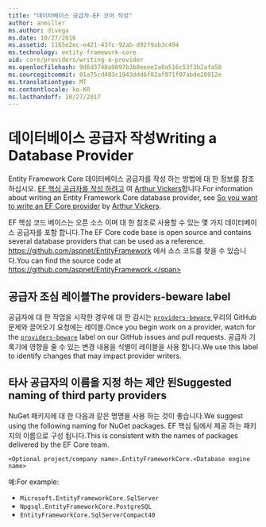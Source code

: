 ```yaml
---
title: "데이터베이스 공급자-EF 코어 작성"
author: anmiller
ms.author: divega
ms.date: 10/27/2016
ms.assetid: 1165e2ec-e421-43fc-92ab-d92f9ab3c494
ms.technology: entity-framework-core
uid: core/providers/writing-a-provider
ms.openlocfilehash: 9d6d3748a9097b3b8eeee2a8a516c53f3b2afa58
ms.sourcegitcommit: 01a75cd483c1943ddd6f82af971f07abde20912e
ms.translationtype: MT
ms.contentlocale: ko-KR
ms.lasthandoff: 10/27/2017
---
```

# <a name="writing-a-database-provider"></a><span data-ttu-id="473ed-102">데이터베이스 공급자 작성</span><span class="sxs-lookup"><span data-stu-id="473ed-102">Writing a Database Provider</span></span>

<span data-ttu-id="473ed-103">Entity Framework Core 데이터베이스 공급자를 작성 하는 방법에 대 한 정보를 참조 하십시오. [EF 핵심 공급자를 작성 하려고](https://blog.oneunicorn.com/2016/11/11/so-you-want-to-write-an-ef-core-provider/) 여 [Arthur Vickers](https://github.com/ajcvickers)합니다.</span><span class="sxs-lookup"><span data-stu-id="473ed-103">For information about writing an Entity Framework Core database provider, see [So you want to write an EF Core provider](https://blog.oneunicorn.com/2016/11/11/so-you-want-to-write-an-ef-core-provider/) by [Arthur Vickers](https://github.com/ajcvickers).</span></span>

<span data-ttu-id="473ed-104">EF 핵심 코드 베이스는 오픈 소스 이며 대 한 참조로 사용할 수 있는 몇 가지 데이터베이스 공급자를 포함 합니다.</span><span class="sxs-lookup"><span data-stu-id="473ed-104">The EF Core code base is open source and contains several database providers that can be used as a reference.</span></span> <span data-ttu-id="473ed-105">https://github.com/aspnet/EntityFramework 에서 소스 코드를 찾을 수 있습니다.</span><span class="sxs-lookup"><span data-stu-id="473ed-105">You can find the source code at https://github.com/aspnet/EntityFramework.</span></span>

## <a name="the-providers-beware-label"></a><span data-ttu-id="473ed-106">공급자 조심 레이블</span><span class="sxs-lookup"><span data-stu-id="473ed-106">The providers-beware label</span></span>

<span data-ttu-id="473ed-107">공급자에 대 한 작업을 시작한 경우에 대 한 감시는 [ `providers-beware` ](https://github.com/aspnet/EntityFramework/labels/providers-beware) 우리의 GitHub 문제와 끌어오기 요청에는 레이블.</span><span class="sxs-lookup"><span data-stu-id="473ed-107">Once you begin work on a provider, watch for the [`providers-beware`](https://github.com/aspnet/EntityFramework/labels/providers-beware) label on our GitHub issues and pull requests.</span></span> <span data-ttu-id="473ed-108">공급자 기록기에 영향을 줄 수 있는 변경 내용을 식별이 레이블을 사용 합니다.</span><span class="sxs-lookup"><span data-stu-id="473ed-108">We use this label to identify changes that may impact provider writers.</span></span>

## <a name="suggested-naming-of-third-party-providers"></a><span data-ttu-id="473ed-109">타사 공급자의 이름을 지정 하는 제안 된</span><span class="sxs-lookup"><span data-stu-id="473ed-109">Suggested naming of third party providers</span></span>

<span data-ttu-id="473ed-110">NuGet 패키지에 대 한 다음과 같은 명명을 사용 하는 것이 좋습니다.</span><span class="sxs-lookup"><span data-stu-id="473ed-110">We suggest using the following naming for NuGet packages.</span></span> <span data-ttu-id="473ed-111">EF 핵심 팀에서 제공 하는 패키지의 이름으로 구성 됩니다.</span><span class="sxs-lookup"><span data-stu-id="473ed-111">This is consistent with the names of packages delivered by the EF Core team.</span></span>

`<Optional project/company name>.EntityFrameworkCore.<Database engine name>`

<span data-ttu-id="473ed-112">예:</span><span class="sxs-lookup"><span data-stu-id="473ed-112">For example:</span></span>
* `Microsoft.EntityFrameworkCore.SqlServer`
* `Npgsql.EntityFrameworkCore.PostgreSQL`
* `EntityFrameworkCore.SqlServerCompact40`
